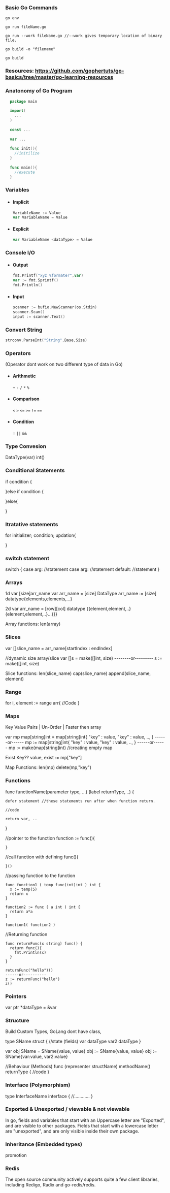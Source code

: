 ### Basic Go Commands

`go env`
  
`go run fileName.go`
  
`go run --work fileName.go //--work gives temporary location of binary file.`
  
`go build -o "filename"`

`go build`
  
### Resources: https://github.com/gophertuts/go-basics/tree/master/go-learning-resources
  
### Anatonomy of Go Program
```go
  package main
  
  import(
    ...
  )
  
  const ...
  
  var ...
  
  func init(){
    //initilize
  }
  
  func main(){
    //execute
  }
```

### Variables

* #### Implicit

  ```go
  VariableName := Value
  var VariableName = Value
  ```
  
* #### Explicit

  ```go
  var VariableName <dataType> = Value
  ```
    
### Console I/O

* #### Output
  ```go
  fmt.Printf("xyz %formater",var) 
  var := fmt.Sprintf()
  fmt.Println()
  ```
  
* #### Input
  ```go
  scanner := bufio.NewScanner(os.Stdin)    
  scanner.Scan()
  input := scanner.Text()
  ```
  
    

### Convert String 
  ```go
  strconv.ParseInt("String",Base,Size)
  ```
  

### Operators

(Operator dont work on two different type of data in Go)

* #### Arithmetic 
  `+` `-` `/` `*` `%` 
* #### Comparison 
  `<` `>` `<=` `>=` `!=` `==`
* #### Condition 
  `!` `||` `&&`
    

### Type Convesion
  DataType(var)
  int()


### Conditional Statements
  if condition {
  
  }else if condition {
  
  }else{
  
  }
  

### Itratative statements
  for initializer; condition; updation{
  
  }
  

### switch statement
  switch <choice>{
    case arg:
      //statement
    case arg:
      //statement
    default:
      //statement
  }
  

### Arrays
  1d
    var [size]arr_name
    var arr_name = [size] DataType
    arr_name := [size] datatype{elements,elements,...}
    
  2d
    var arr_name = [row][col] datatype {{element,element,..}{element,element,..}...{}}

  Array functions:
    len(array)


### Slices
  var []slice_name = arr_name[startIndex : endIndex]
  
  //dynamic size array/slice
  var []s = make([]int, size)
  --------or---------
  s := make([]int, size)
  
  Slice functions:
    len(slice_name)
    cap(slice_name)
    append(slice_name, element)


### Range
  for i, element := range arr{
     //Code
  }


### Maps
  Key Value Pairs | Un-Order | Faster then array
  
  var mp map[string]int = map[string]int{
    "key" : value,
    "key" : value,
    ..,
  }
    ------or------
  mp := map[string]int{
    "key" : value,
    "key" : value,
    ..,
  }
    ------or------
  mp := make(map[string]int)  //creating empty map
  
  Exist Key??
    value, exist := mp["key"]
  
  Map Functions:
    len(mp)
    delete(mp,"key")
    

### Functions
  func functionName(parameter type, ...) (label returnType, ..) {
  
    defer statement //these statements run after when function return.
    
    //code
    
    return var, ..
  }
  
  //pointer to the function
    function := func(){
    
    }
    
  //call function with defining
    func(){
    
    }()
    
  //passing function to the function
  
    func function1 ( temp func(int)int ) int {
      x := temp(5)
      return x
    }
    
    function2 := func ( a int ) int {
      return a*a
    }
    
    function1( function2 )

  //Returning function
    
    func returnFunc(x string) func() {
      return func(){
        fmt.Println(x)
      }
    }
    
    returnFunc("hello")()
    ------or----------
    z := returnFunc("hello")
    z()
    

### Pointers
  var ptr *dataType = &var
  

### Structure 

  Build Custom Types, GoLang dont have class, 
  
  type SName struct {
    //state (fields)
    var dataType
    var2 dataType
  }
  
  var obj SName = SName{value, value}
  obj := SName{value, value}
  obj := SName{var:value, var2:value}

  //Behaviour (Methods)
    func (representer structName) methodName() returnType {
      //code
    }
    

### Interface (Polymorphism)
  type InterfaceName interface {
    //............
  }
  

### Exported & Unexported / viewable & not viewable
  In go, fields and variables that start with an Uppercase letter are "Exported", and are visible to other packages. 
  Fields that start with a lowercase letter are "unexported", and are only visible inside their own package.



### Inheritance (Embedded types)
promotion


### Redis
  The open source community actively supports quite a few client libraries, including Redigo, Radix and go-redis/redis.
  
